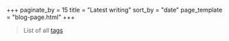 +++
paginate_by = 15
title = "Latest writing"
sort_by = "date"
page_template = "blog-page.html"
+++

> List of all [tags](../tags)

